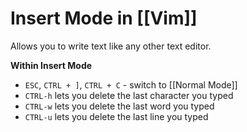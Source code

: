 # Insert Mode in [[Vim]]
Allows you to write text like any other text editor.

**Within Insert Mode**
- ``ESC``, ``CTRL + ]``, ``CTRL + C`` - switch to [[Normal Mode]]
- `CTRL-h` lets you delete the last character you typed
- `CTRL-w` lets you delete the last word you typed
- `CTRL-u` lets you delete the last line you typed